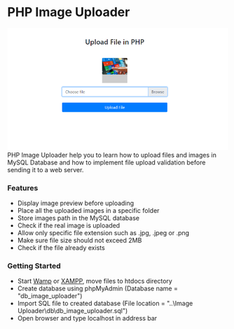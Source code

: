 # PHP Image Uploader

![24](https://github.com/buddhirangana/php-image-uploader/blob/657b6dd544f53e0795ce4dc8567c6dc4a5e3e8cb/Capture.PNG)
PHP Image Uploader help you to learn how to upload files and images in MySQL Database and how to implement file upload validation before sending it to a web server.

### Features

* Display image preview before uploading
* Place all the uploaded images in a specific folder
* Store images path in the MySQL database
* Check if the real image is uploaded
* Allow only specific file extension such as .jpg, .jpeg or .png
* Make sure file size should not exceed 2MB
* Check if the file already exists

### Getting Started

* Start [Wamp](https://www.wampserver.com/en/) or [XAMPP](https://www.apachefriends.org/download.html), move files to htdocs directory
* Create database using phpMyAdmin (Database name = "db_image_uploader")
* Import SQL file to created database (File location = "..\Image Uploader\db\db_image_uploader.sql")
* Open browser and type localhost in address bar
